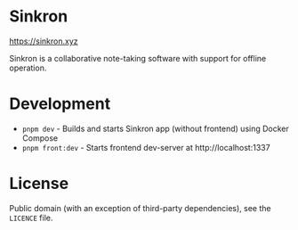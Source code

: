 # Sinkron

https://sinkron.xyz

Sinkron is a collaborative note-taking software with support for offline operation.

# Development

- `pnpm dev` - Builds and starts Sinkron app (without frontend) using Docker 
Compose
- `pnpm front:dev` - Starts frontend dev-server at http://localhost:1337

# License

Public domain (with an exception of third-party dependencies), see the `LICENCE` file.
